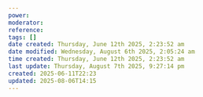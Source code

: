 ```yaml
---
power: 
moderator: 
reference: 
tags: []
date created: Thursday, June 12th 2025, 2:23:52 am
date modified: Wednesday, August 6th 2025, 2:05:24 am
time created: Thursday, June 12th 2025, 2:23:52 am
last update: Thursday, August 7th 2025, 9:27:14 pm
created: 2025-06-11T22:23
updated: 2025-08-06T14:15
---
```

